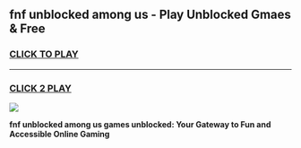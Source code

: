 
## fnf unblocked among us - Play Unblocked Gmaes & Free
<h3>
<a href="https://news.freeplayer.one?title=fnf_unblocked_among_us&ref=23F">CLICK TO PLAY</a></h3>
<hr>

<h3>
<a href="https://news.freeplayer.one?title=fnf_unblocked_among_us&ref=23F">CLICK 2 PLAY</a>
  
</h3>

<a href="https://news.freeplayer.one?title=fnf_unblocked_among_us&ref=23F/"><img src="https://clearcache.store/games.png"></a>


**fnf unblocked among us games unblocked: Your Gateway to Fun and Accessible Online Gaming**

